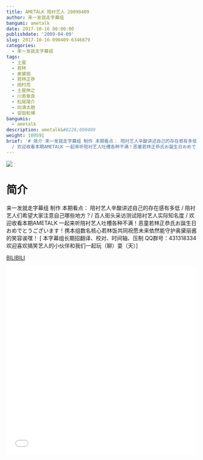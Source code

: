```yaml
---
title: AMETALK 陪衬艺人 20090409
author: 来一发就走字幕组
bangumi: ametalk
date: 2017-10-16 00:00:00
publishdate: '2009-04-09'
slug: 2017-10-16-090409-6346879
categories:
  - 来一发就走字幕组
tags:
  - 土屋
  - 若林
  - 奥黛丽
  - 若林正恭
  - 田村亮
  - 土屋伸之
  - 川島章良
  - 松尾陽介
  - 向清太朗
  - 安田和博
bangumis:
  - ametalk
description: ametalk&#8226;090409
weight: 109591
brief: '# 简介 来一发就走字幕组 制作 本期看点： 陪衬艺人辛酸讲述自己的存在感有多低 / 陪衬艺人们希望大家注意自己哪些地方？/ 百人街头采访测试陪衬艺人实际知名度
  / 欢迎收看本期AMETALK 一起来听陪衬艺人吐槽各种不满！恶童若林正恭氏お誕生日おめでとうございます！携本组数名核心若林饭共同祝愿未来依然能守护奥黛丽酱的笑容诶嘿！'
---
```


![](https://i.imgur.com/LbmwIid.jpg)

# 简介  
来一发就走字幕组 制作 本期看点： 陪衬艺人辛酸讲述自己的存在感有多低 / 陪衬艺人们希望大家注意自己哪些地方？/ 百人街头采访测试陪衬艺人实际知名度 / 欢迎收看本期AMETALK 一起来听陪衬艺人吐槽各种不满！恶童若林正恭氏お誕生日おめでとうございます！携本组数名核心若林饭共同祝愿未来依然能守护奥黛丽酱的笑容诶嘿！  [ 本字幕组长期招翻译、校对、时间轴、压制   QQ群号：431318334 欢迎喜欢搞笑艺人的小伙伴和我们一起玩（聊）耍（天）]

  [BILIBILI](https://www.bilibili.com/video/av6346879/)


<div class="vcontainer">  <iframe class='video' src="//www.bilibili.com/blackboard/player.html?aid=6346879" width="100%" height="500" frameborder="0" allowfullscreen="allowfullscreen"></iframe></div>
